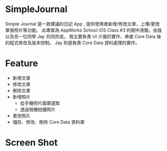 # SimpleJournal

Simple Journal 是一款建議的日記 App , 提供使用者新增/修改文章，上傳/更改單張照片等功能。
此專案為 AppWorks School iOS Class #3 的期中測驗，由我以及另一位同學 Jay 共同完成。
我主要負責 UI 介面的實作、串接 Core Data 後的程式修改及版本控制。 Jay 則是負責 Core Data 資料處理的實作。

# Feature

* 新增文章
* 修改文章
* 刪除文章
* 新增照片
  * 從手機照片圖庫選取
   * 透過相機拍攝照片
* 更改照片
* 儲存、修改、刪除 Core Data 資料庫

# Screen Shot

